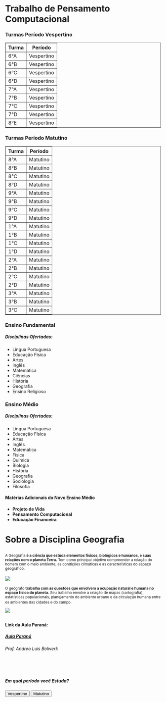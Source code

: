 <p> <h1> Trabalho de Pensamento Computacional </h1> </p>



<table border="1">
   <h3><capition>Turmas Período Vespertino</capition></h3>
    <tr>
        <th>Turma</th>
        <th>Período</th>
    </tr>
    <tr>
        <td>6°A</td>
        <td>Vespertino</td>
    </tr>
    <tr>
        <td>6°B</td>
        <td>Vespertino</td>
    </tr>
<tr>
        <td>6°C</td>
        <td>Vespertino</td>
    </tr>
<tr>
        <td>6°D</td>
        <td>Vespertino</td>
    </tr>
<tr>
        <td>7°A</td>
        <td>Vespertino</td>
    </tr>
<tr>
        <td>7°B</td>
        <td>Vespertino</td>
    </tr>
<tr>
        <td>7°C</td>
        <td>Vespertino</td>
    </tr>
<tr>
        <td>7°D</td>
        <td>Vespertino</td>
    </tr>
<tr>
        <td>8°E</td>
        <td>Vespertino</td>
    </tr>
</table>



<table border="1">
   <h3><capition>Turmas Período Matutino</capition></h3>
    <tr>
        <th>Turma</th>
        <th>Período</th>
    </tr>
    <tr>
        <td>8°A</td>
        <td>Matutino</td>
    </tr>
    <tr>
        <td>8°B</td>
        <td>Matutino</td>
    </tr>
<tr>
        <td>8°C</td>
        <td>Matutino</td>
    </tr>
<tr>
        <td>8°D</td>
        <td>Matutino</td>
    </tr>
<tr>
        <td>9°A</td>
        <td>Matutino</td>
    </tr>
<tr>
        <td>9°B</td>
        <td>Matutino</td>
    </tr>
<tr>
        <td>9°C</td>
        <td>Matutino</td>
    </tr>
<tr>
        <td>9°D</td>
        <td>Matutino</td>
    </tr>
<tr>
        <td>1°A</td>
        <td>Matutino</td>
    </tr>
<tr>
        <td>1°B</td>
        <td>Matutino</td>
    </tr>
<tr>
        <td>1°C</td>
        <td>Matutino</td>
    </tr>
<tr>
        <td>1°D</td>
        <td>Matutino</td>
    </tr>
<tr>
        <td>2°A</td>
        <td>Matutino</td>
    </tr>
<tr>
        <td>2°B</td>
        <td>Matutino</td>
    </tr>
<tr>
        <td>2°C</td>
        <td>Matutino</td>
    </tr>
<tr>
        <td>2°D</td>
        <td>Matutino</td>
    </tr>
<tr>
        <td>3°A</td>
        <td>Matutino</td>
    </tr>
<tr>
        <td>3°B</td>
        <td>Matutino</td>
    </tr>
<tr>
        <td>3°C</td>
        <td>Matutino</td>
    </tr>
</table>

<h3> Ensino Fundamental </h3>
<h5> Disciplinas Ofertadas: </h5>
<ul>
<li> Língua Portuguesa </li>
<li> Educação Física </li>
<li> Artes </li>
<li> Inglês </li>
<li> Matemática </li>
<li> Ciências </li>
<li> História </li>
<li> Geografia </li>
<li> Ensino Religioso </li>
</ul>

<h3> Ensino Médio </h3>
<h5> Disciplinas Ofertadas: </h5>
<ul>
<li> Língua Portuguesa </li>
<li> Educação Física </li>
<li> Artes </li>
<li> Inglês </li>
<li> Matemática </li>
<li> Física </li>
<li> Química </li>
<li> Biologia </li>
<li> História </li>
<li> Geografia </li>
<li> Sociologia </li>
<li> Filosofia </li>
</ul>

<h4> Matérias Adicionais do Novo Ensino Médio <h4>

<ul>
<li> Projeto de Vida </li>
<li> Pensamento Computacional </li>
<li> Educação Financeira </li>
</ul>

<h1><p> Sobre a Disciplina <b> Geografia </b></p></h1>

<sup>A Geografia <b>é a ciência que estuda elementos físicos, biológicos e humanos, e suas relações com o planeta Terra.</b> Tem como principal objetivo compreender a relação do homem com o meio ambiente, as condições climáticas e as características do espaço geográfico.</sup><br></br>
<img src="https://encrypted-tbn0.gstatic.com/images?q=tbn:ANd9GcQSKtjKsnTW82bxoFyt44-L1y4QPRiozfTKjg&usqp=CAUimagem.jpg"><br></br>
<sup>O geógrafo <b>trabalha com as questões que envolvem a ocupação natural e humana no espaço físico do planeta.</b> Seu trabalho envolve a criação de mapas (cartografia), estatísticas populacionais, planejamento do ambiente urbano e da circulação humana entre os ambientes das cidades e do campo.<sup><br></br>
<img src="https://encrypted-tbn0.gstatic.com/images?q=tbn:ANd9GcQgsP6xHLVndsdWFoUtUaxT6m4qjM1e0_r0Rw&usqp=CAU"><br></br>
<h4> Link da Aula Paraná:</h4>
<h5><ins><a href= "https://youtu.be/BKCNi4S0Xos/imagem/1A.dpg">Aula Paraná</a></ins></h5>
<h6> Prof. Andreo Luis Bolwerk </h6><br></br>

<h5><i>Em qual período você Estuda?<i></h5>

<button>Vespertino</button> <button>Matutino</button>



